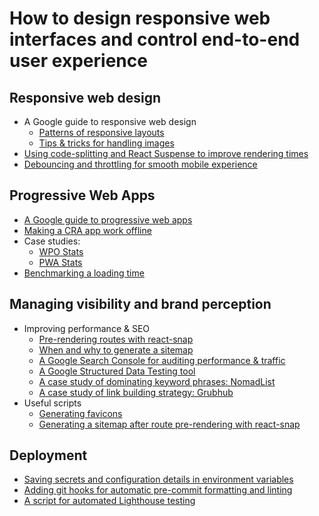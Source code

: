 # How to design responsive web interfaces and control end-to-end user experience

## Responsive web design

- A Google guide to responsive web design
  - [Patterns of responsive layouts](https://developers.google.com/web/fundamentals/design-and-ux/responsive/patterns)
  - [Tips & tricks for handling images](https://developers.google.com/web/fundamentals/design-and-ux/responsive/images)
- [Using code-splitting and React Suspense to improve rendering times](https://reactjs.org/docs/code-splitting.html)
- [Debouncing and throttling for smooth mobile experience](https://css-tricks.com/debouncing-throttling-explained-examples/)

## Progressive Web Apps

- [A Google guide to progressive web apps](https://web.dev/progressive-web-apps/)
- [Making a CRA app work offline](https://create-react-app.dev/docs/making-a-progressive-web-app/)
- Case studies:
  - [WPO Stats](https://wpostats.com/)
  - [PWA Stats](https://www.pwastats.com/)
- [Benchmarking a loading time](https://www.thinkwithgoogle.com/intl/en-gb/feature/testmysite/)

## Managing visibility and brand perception

- Improving performance & SEO
  - [Pre-rendering routes with react-snap](https://web.dev/prerender-with-react-snap/)
  - [When and why to generate a sitemap](https://support.google.com/webmasters/answer/156184?hl=en)
  - [A Google Search Console for auditing performance & traffic](https://search.google.com/search-console/about)
  - [A Google Structured Data Testing tool](https://search.google.com/structured-data/testing-tool)
  - [A case study of dominating keyword phrases: NomadList](https://marketingexamples.com/seo/dominate-long-tail-keywords)
  - [A case study of link building strategy: Grubhub](https://marketingexamples.com/seo/grubhub-link-building)
- Useful scripts
  - [Generating favicons](../demos/3/react-app-with-sw/scripts/favicons.js)
  - [Generating a sitemap after route pre-rendering with react-snap](../demos/3/react-app-with-sw/scripts/sitemap.js)

## Deployment

- [Saving secrets and configuration details in environment variables](https://create-react-app.dev/docs/adding-custom-environment-variables/)
- [Adding git hooks for automatic pre-commit formatting and linting](https://justinnoel.dev/2019/07/13/configuring-precommit-hooks-for-eslint-and-prettier/)
- [A script for automated Lighthouse testing](https://github.com/fabe/gatsby-universal/blob/master/scripts/lighthouse.test.js)
